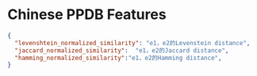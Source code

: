 # Chinese PPDB Features
```json
{
  "levenshtein_normalized_similarity": "e1，e2的Levenstein distance",
  "jaccard_normalized_similarity":  "e1，e2的Jaccard distance",
  "hamming_normalized_similarity":"e1，e2的Hamming distance",
}

```